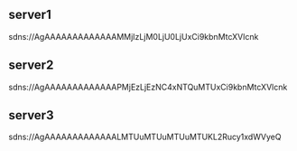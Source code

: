 ## server1
sdns://AgAAAAAAAAAAAAAMMjIzLjM0LjU0LjUxCi9kbnMtcXVlcnk

## server2
sdns://AgAAAAAAAAAAAAAPMjEzLjEzNC4xNTQuMTUxCi9kbnMtcXVlcnk

## server3
sdns://AgAAAAAAAAAAAAALMTUuMTUuMTUuMTUKL2Rucy1xdWVyeQ
